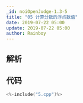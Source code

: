 ```yaml
---
_id: noiOpenJudge-1.3-5
title: "05 计算分数的浮点数值"
date: 2019-07-22 05:00
update: 2019-07-22 05:00
author: Rainboy
---
```


## 解析

## 代码

```c
<%-include("5.cpp")%>
```

